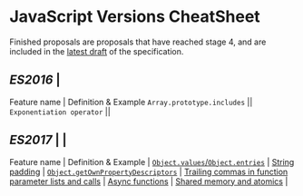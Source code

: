 # JavaScript Versions CheatSheet

Finished proposals are proposals that have reached stage 4, and are included in the [latest draft](https://tc39.github.io/ecma262/) of the specification.


 *ES2016* |
-------------------------------------
 Feature name | Definition & Example 
 `Array.prototype.includes` ||
  `Exponentiation operator` ||
  
  
*ES2017* |                                                                              |
------------------------------------
Feature name | Definition & Example |
[`Object.values`/`Object.entries`](http://exploringjs.com/es2016-es2017/ch_object-entries-object-values.html)      | 
[String padding](http://exploringjs.com/es2016-es2017/ch_string-padding.html)                                      | 
[`Object.getOwnPropertyDescriptors`](https://github.com/ljharb/proposal-object-getownpropertydescriptors)          | 
[Trailing commas in function parameter lists and calls](https://github.com/tc39/proposal-trailing-function-commas) | 
[Async functions](https://github.com/tc39/ecmascript-asyncawait)                                                   | 
[Shared memory and atomics](https://github.com/tc39/ecmascript_sharedmem)                                          | 


